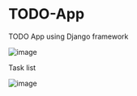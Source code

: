 # TODO-App
TODO App using Django framework

![image](https://github.com/sharma21deepti/TODO-App/assets/91265103/9009c055-e771-4456-b4a2-f7f82c515b01)

Task list

![image](https://github.com/sharma21deepti/TODO-App/assets/91265103/8ad60d4d-638b-42ea-8234-4215e263fc4d)
